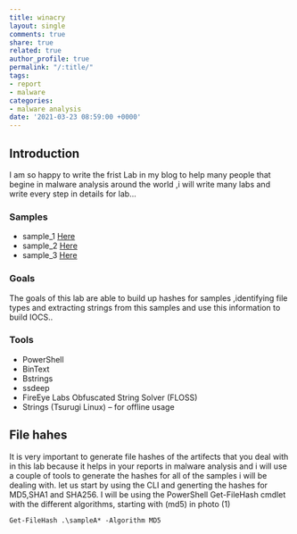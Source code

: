 ```yaml
---
title: winacry 
layout: single
comments: true
share: true
related: true
author_profile: true
permalink: "/:title/"
tags:
- report
- malware
categories:
- malware analysis 
date: '2021-03-23 08:59:00 +0000'
---
```

## Introduction
   I am so happy to write the frist Lab in my blog to help 
   many people that begine in malware analysis around the world 
   ,i will write many labs and write every step in details
   for lab...
<!-- more -->
### Samples 
   * sample_1 [Here](https://app.any.run/tasks/328bfbaf-dd18-4460-a49d-ed842213be64/)
   * sample_2 [Here](https://app.any.run/tasks/4157c52f-2a63-4a1c-a318-d39650b2e6f4/#)
   * sample_3 [Here](https://app.any.run/tasks/e99a8b84-f618-4fcf-81ec-b952ea5335f3/#)
### Goals 
   The goals of this lab are able to build up hashes for samples ,identifying file types and extracting strings 
   from this samples and use this information to build IOCS..
### Tools 
   * PowerShell
   * BinText
   * Bstrings
   * ssdeep
   * FireEye Labs Obfuscated String Solver (FLOSS)
   * Strings (Tsurugi Linux) – for offline usage
## File hahes 
   It is very important to generate file hashes of the artifects that you deal with in this lab 
   because it helps in your reports in malware analysis and i will use a couple of tools to generate
   the hashes for all of the samples i will be dealing with.
   let us start by using the CLI and generting the hashes for MD5,SHA1 and SHA256.
   I will be using the PowerShell Get-FileHash cmdlet with the different algorithms, starting with (md5) in photo (1)

  `Get-FileHash .\sampleA* -Algorithm MD5`



